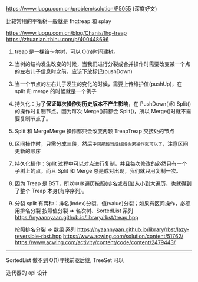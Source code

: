 https://www.luogu.com.cn/problem/solution/P5055 (深度好文)

比较常用的平衡树一般就是 fhqtreap 和 splay

https://www.luogu.com.cn/blog/Chanis/fhq-treap
https://zhuanlan.zhihu.com/p/400448696

1. treap 是一棵笛卡尔树，可以 O(n)时间建树。
2. 当树的结构发生改变的时候，当我们进行分裂或合并操作时需要改变某一个点的左右儿子信息时之前，应该下放标记(pushDown)
3. 当一个节点的左右儿子发生的变化的时候，需要上传维护值(pushUp)，在 split 和 merge 的时候就是一个例子
4. 持久化：为了**保证每次操作对历史版本不产生影响**，在 PushDown()和 Split()的操作时复制节点。因为每次 Merge()前都会 Split()，所以 Merge()时就不需要复制节点了。
5. Split 和 MergeMerge 操作都只会改变两颗 TreapTreap 交接处的节点
6. 区间操作时，只需分成三段，然后`中间那段当成线段树来操作就可以了`，注意区间更新的顺序
7. 持久化操作：Split 过程中可以对点进行复制，并且每次修改的必然只有一个子树上的点。而且 Split 和 Merge 总是成对出现，我们就只用复制一次。

8. 因为 Treap 是 BST，所以中序遍历按照(排名或者值)从小到大遍历，也就得到了整个 Treap 本身(有序序列)。
9. 分裂 split 有两种：排名(index)分裂、值(value)分裂；如果有区间操作，必须用排名分裂
   按照值分裂 => 名次树、SortedList 系列
   https://nyaannyaan.github.io/library/rbst/treap.hpp

   按照排名分裂 => 数组 系列
   https://nyaannyaan.github.io/library/rbst/lazy-reversible-rbst.hpp
   https://www.acwing.com/solution/content/51762/
   https://www.acwing.com/activity/content/code/content/2479443/

---

SortedList 做不到 O(1)寻找前驱后继, TreeSet 可以

迭代器的 api 设计

